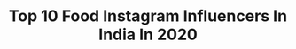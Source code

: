 ---
title: Top 10 Food Instagram Influencers In India In 2020
description: >-
  Find top food Instagram influencers in India in 2020. Most popular hashtags: #fashionblogger #love #instagood #fitness.
platform: Instagram
profiles:
  - username: "thebeautycape"
    fullname: >-
      Anjali Soni | Jaipur Blogger
    location: "India"
    followers: 8450
    engagement: 1536
    commentsToLikes: 0.134917
    avatar: "https://scontent-nrt1-1.cdninstagram.com/v/t51.2885-19/s320x320/70799664_2470538756346617_3530855986560499712_n.jpg?_nc_ht=scontent-nrt1-1.cdninstagram.com&_nc_ohc=IlPd3CNnWVsAX-ByqaA&oh=e7b32915c25b5732dfd56e40996cd530&oe=5EA2DD37"
    verified: false
    hashtags: "#fashioninspo, #bulbulshoplive, #paysafeindia, #fashiontrends"
  - username: "majestic_mum"
    fullname: >-
      Riya Mitra | Kolkata Blogger
    location: "India"
    followers: 3108
    engagement: 2172
    commentsToLikes: 0.124170
    avatar: "https://instagram.fsrz2-1.fna.fbcdn.net/v/t51.2885-19/s320x320/34789191_400163187165119_5465982621651566592_n.jpg?_nc_ht=instagram.fsrz2-1.fna.fbcdn.net&_nc_ohc=mKQf-XF87FgAX-AeHsZ&oh=5070253f7872c5d388c0abbfc016cccc&oe=5EA31B60"
    verified: false
    hashtags: "#coronagoaway, #chalubhaluz, #onemoment, #stayhealthy"
  - username: "aasthachaudhary"
    fullname: >-
      Aastha chaudhary
    location: "India"
    followers: 6142
    engagement: 1848
    commentsToLikes: 0.062805
    avatar: "https://scontent-ssn1-1.cdninstagram.com/v/t51.2885-19/s320x320/89970736_211786220203565_6766779158769958912_n.jpg?_nc_ht=scontent-ssn1-1.cdninstagram.com&_nc_ohc=u1DhDT5pgK8AX84ZN0b&oh=605be4b9f51a4e521f1582a07e45c848&oe=5EA1300A"
    verified: false
    hashtags: "#colorful, #portrait, #smilemore, #festivalofcolors"
  - username: "radhasrevolution"
    fullname: >-
      Radha Shah
    location: "India"
    followers: 38446
    engagement: 366
    commentsToLikes: 0.258042
    avatar: "https://scontent-lhr8-1.cdninstagram.com/v/t51.2885-19/s320x320/71519769_479556789568880_8236400234545020928_n.jpg?_nc_ht=scontent-lhr8-1.cdninstagram.com&_nc_ohc=IzggGrBOimQAX8IetNc&oh=8441205acbe05fd4e50a0c04cc7bb605&oe=5EBBB38D"
    verified: false
    hashtags: "#d1milano, #d1milanogirls"
  - username: "travelwithsearats"
    fullname: >-
      Travel & Adventure 🐭 Searats
    location: "India"
    followers: 43396
    engagement: 785
    commentsToLikes: 0.028060
    avatar: "https://scontent-ams4-1.cdninstagram.com/v/t51.2885-19/s320x320/70634900_2347106778676396_1917113297438507008_n.jpg?_nc_ht=scontent-ams4-1.cdninstagram.com&_nc_ohc=ZlU8xt4j2TEAX_yS3ME&oh=2899b97a12efdccd77bacbd85cff75b1&oe=5EBA387F"
    verified: false
    hashtags: "#indiangirlstravel, #potrait, #aovpotraits, #neilisland"
  - username: "nidhipatil28"
    fullname: >-
      Nidhi Patil
    location: "India"
    followers: 2416
    engagement: 1605
    commentsToLikes: 0.158414
    avatar: "https://scontent-ams4-1.cdninstagram.com/v/t51.2885-19/s320x320/89692914_510236706596631_3422836811741790208_n.jpg?_nc_ht=scontent-ams4-1.cdninstagram.com&_nc_ohc=GiB6D_szAPkAX_LcVfp&oh=b685989b22b5d625bf3b0ae184d2804e&oe=5E9AF24A"
    verified: false
    hashtags: "#marathinath, #traditionalwear, #marathitradition, #stayhomestaysafe"
  - username: "zaveri_dhaval"
    fullname: >-
      Dhaval Zaveri
    location: "India"
    followers: 33958
    engagement: 344
    commentsToLikes: 0.081391
    avatar: "https://instagram.fmaa1-3.fna.fbcdn.net/v/t51.2885-19/s320x320/22069545_148210092450080_3471948126389010432_n.jpg?_nc_ht=instagram.fmaa1-3.fna.fbcdn.net&_nc_ohc=FnSKWJIagKcAX_kItMu&oh=d0e46c7a9fa540156c8b3a2bc70a3903&oe=5EB2502A"
    verified: false
    hashtags: "#dhavalzaveri, #promises, #financialplanning, #dz"
  - username: "akankshaj_"
    fullname: >-
      Akankक्षा | Influencer
    location: "India"
    followers: 59881
    engagement: 539
    commentsToLikes: 0.042163
    avatar: "https://scontent-lhr8-1.cdninstagram.com/v/t51.2885-19/s320x320/91858056_1223042741420290_4903411703389093888_n.jpg?_nc_ht=scontent-lhr8-1.cdninstagram.com&_nc_ohc=2ZU8xqy2JUEAX9Tl1CK&oh=c8de172b1002e346c83a4306c0686c27&oe=5EB95F77"
    verified: false
    hashtags: "#blackandwhite, #hampidiaries, #gateway, #cute"
  - username: "shreyabond"
    fullname: >-
      Travel the World In Style
    location: "India"
    followers: 11985
    engagement: 715
    commentsToLikes: 0.065451
    avatar: "https://scontent-lhr8-1.cdninstagram.com/v/t51.2885-19/s320x320/88135689_537339050232398_2926237553218551808_n.jpg?_nc_ht=scontent-lhr8-1.cdninstagram.com&_nc_ohc=v_KfB5KoVNgAX8gmk0I&oh=f0b922c9b85b371dc4f7aff95069a70d&oe=5EBB9208"
    verified: false
    hashtags: "#srilankainstyle, #lisbon, #everydaystyle, #staystrong"
  - username: "asmitarora"
    fullname: >-
      Asmita arora🅰️ Fitness&Fashion
    location: "India"
    followers: 403231
    engagement: 235
    commentsToLikes: 0.043048
    avatar: "https://scontent-atl3-1.cdninstagram.com/v/t51.2885-19/s320x320/79771520_825643847887855_5304140394148134912_n.jpg?_nc_ht=scontent-atl3-1.cdninstagram.com&_nc_ohc=E7F-lSzgPKoAX9A2fZ1&oh=3e68f1a90a867f0cfc809806b495787f&oe=5EB9A584"
    verified: false
    hashtags: "#stayhomechallenge, #bepositive, #style, #sisterlove"
---